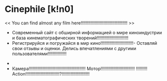   # Сinephile [k!n0]
<< You can find almost any film here!!!!!!!!!!!!!!!!!!!!!!!!!!!!!!!!!!!!! >>

- Современный сайт с обширной информацией о мире киноиндустрии и база кинематографических творений!!!!!!!!!!!!!!!!!!!!!!!!!
- Регистрируйся и погружайся в мир кино!!!!!!!!!!!!!!!!!!!!!!!!!!- Оставляй свои отзывы и оценки. Делись впечатлениями с другими пользователями!!!!!!!!!!!!!!!
*
* Камера!!!!!!!!!!!!!!!!!!!!!!!!!!!!!!!!!!!!!!!!!!!!! Мотор!!!!!!!!!!!!!!!!!!!!!!!!!!! !!!!!!!!! Action!!!!!!!!!!!!!!!!!!!!!!!!!!!?!!!!!!!!!!!!!!!!!!!!!!
